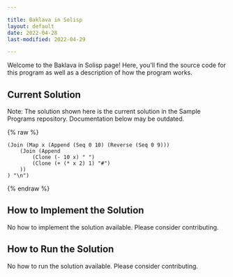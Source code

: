 ```yaml
---

title: Baklava in Solisp
layout: default
date: 2022-04-28
last-modified: 2022-04-29

---
```


Welcome to the Baklava in Solisp page! Here, you'll find the source code for this program as well as a description of how the program works.

## Current Solution

Note: The solution shown here is the current solution in the Sample Programs repository. Documentation below may be outdated.

{% raw %}

```Solisp
(Join (Map x (Append (Seq 0 10) (Reverse (Seq 0 9)))
	(Join (Append
		(Clone (- 10 x) " ")
		(Clone (+ (* x 2) 1) "#")
	))
) "\n")
```

{% endraw %}

## How to Implement the Solution

No how to implement the solution available. Please consider contributing.

## How to Run the Solution

No how to run the solution available. Please consider contributing.